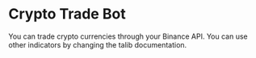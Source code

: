 # Crypto Trade Bot

You can trade crypto currencies through your Binance API. You can use other indicators by changing the talib documentation.
